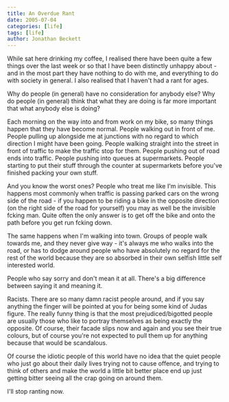 ```yaml
---
title: An Overdue Rant
date: 2005-07-04
categories: [life]
tags: [life]
author: Jonathan Beckett
---
```


While sat here drinking my coffee, I realised there have been quite a few things over the last week or so that I have been distinctly unhappy about - and in the most part they have nothing to do with me, and everything to do with society in general. I also realised that I haven't had a rant for ages.

Why do people (in general) have no consideration for anybody else? Why do people (in general) think that what they are doing is far more important that what anybody else is doing?

Each morning on the way into and from work on my bike, so many things happen that they have become normal. People walking out in front of me. People pulling up alongside me at junctions with no regard to which direction I might have been going. People walking straight into the street in front of traffic to make the traffic stop for them. People pushing out of road ends into traffic. People pushing into queues at supermarkets. People starting to put their stuff through the counter at supermarkets before you've finished packing your own stuff.

And you know the worst ones? People who treat me like I'm invisible. This happens most commonly when traffic is passing parked cars on the wrong side of the road - if you happen to be riding a bike in the opposite direction (on the right side of the road for yourself) you may as well be the invisible fcking man. Quite often the only answer is to get off the bike and onto the path before you get run fcking down.

The same happens when I'm walking into town. Groups of people walk towards me, and they never give way - it's always me who walks into the road, or has to dodge around people who have absolutely no regard for the rest of the world because they are so absorbed in their own selfish little self interested world.

People who say sorry and don't mean it at all. There's a big difference between saying it and meaning it.

Racists. There are so many damn racist people around, and if you say anything the finger will be pointed at you for being some kind of Judas figure. The really funny thing is that the most prejudiced/bigotted people are usually those who like to portray themselves as being exactly the opposite. Of course, their facade slips now and again and you see their true colours, but of course you're not expected to pull them up for anything because that would be scandalous.

Of course the idiotic people of this world have no idea that the quiet people who just go about their daily lives trying not to cause offence, and trying to think of others and make the world a little bit better place end up just getting bitter seeing all the crap going on around them.

I'll stop ranting now.